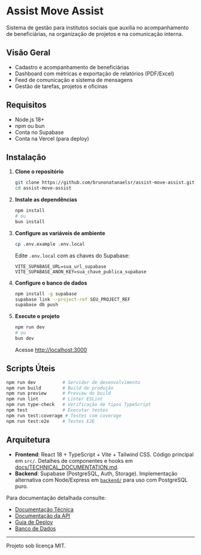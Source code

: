 # Assist Move Assist

Sistema de gestão para institutos sociais que auxilia no acompanhamento de beneficiárias, na organização de projetos e na comunicação interna.

## Visão Geral
- Cadastro e acompanhamento de beneficiárias
- Dashboard com métricas e exportação de relatórios (PDF/Excel)
- Feed de comunicação e sistema de mensagens
- Gestão de tarefas, projetos e oficinas

## Requisitos
- Node.js 18+
- npm ou bun
- Conta no Supabase
- Conta na Vercel (para deploy)

## Instalação
1. **Clone o repositório**
   ```bash
   git clone https://github.com/brunonatanaelsr/assist-move-assist.git
   cd assist-move-assist
   ```
2. **Instale as dependências**
   ```bash
   npm install
   # ou
   bun install
   ```
3. **Configure as variáveis de ambiente**
   ```bash
   cp .env.example .env.local
   ```
   Edite `.env.local` com as chaves do Supabase:
   ```env
   VITE_SUPABASE_URL=sua_url_supabase
   VITE_SUPABASE_ANON_KEY=sua_chave_publica_supabase
   ```
4. **Configure o banco de dados**
   ```bash
   npm install -g supabase
   supabase link --project-ref SEU_PROJECT_REF
   supabase db push
   ```
5. **Execute o projeto**
   ```bash
   npm run dev
   # ou
   bun dev
   ```
   Acesse [http://localhost:3000](http://localhost:3000)

## Scripts Úteis
```bash
npm run dev          # Servidor de desenvolvimento
npm run build        # Build de produção
npm run preview      # Preview do build
npm run lint         # Linter ESLint
npm run type-check   # Verificação de tipos TypeScript
npm test             # Executar testes
npm run test:coverage # Testes com coverage
npm run test:e2e     # Testes E2E
```

## Arquitetura
- **Frontend**: React 18 + TypeScript + Vite + Tailwind CSS. Código principal em `src/`. Detalhes de componentes e hooks em [docs/TECHNICAL_DOCUMENTATION.md](docs/TECHNICAL_DOCUMENTATION.md).
- **Backend**: Supabase (PostgreSQL, Auth, Storage). Implementação alternativa com Node/Express em [`backend/`](backend/README.md) para uso com PostgreSQL puro.

Para documentação detalhada consulte:
- [Documentação Técnica](docs/TECHNICAL_DOCUMENTATION.md)
- [Documentação da API](docs/API_DOCUMENTATION.md)
- [Guia de Deploy](docs/DEPLOY_GUIDE.md)
- [Banco de Dados](docs/database/)

---
Projeto sob licença MIT.
